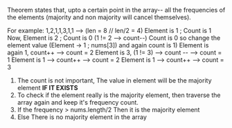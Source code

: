 


Theorem states that, upto a certain point in the array-- all the frequencies of 
the elements (majority and non majority will cancel themselves).

For example: 1,2,1,1,3,1,1 --> (len = 8 // len/2 = 4)
Element is 1 ; Count is 1
Now, Element is 2 ; Count is 0 (1 != 2  --> count--)
Count is 0 so change the element value (Element -> 1 ; nums\[3]) and again count is 1)
Element is again 1, count++ --> count = 2
Element is 3, (1 != 3) --> count -- --> count = 1
Element is 1 --> count++ --> count = 2
Element is 1 --> count++ --> count = 3

1. The count is not important, The value in element will be the majority element **IF IT EXISTS**
2. To check if the element really is the majority element, then traverse the array again and keep it's frequency count.
3. If the frequency > nums.length/2 Then it is the majority element
4. Else There is no majority element in the array


